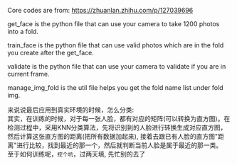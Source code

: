 Core codes are from: https://zhuanlan.zhihu.com/p/127039696

get_face is the python file that can use your camera to take 1200 photos into a fold.

train_face is the python file that can use valid photos which are in the fold you create after the get_face.

validate is the python file that can use your camera to validate if you are in current frame.

manage_img_fold is the util file helps you get the fold name list under fold img.

来说说最后应用到真实环境的时候，怎么分类:  
其实，在训练的时候，对于每一张人脸，都有对应的矩阵(可以转换为直方图)。在检测过程中，采用KNN分类算法，先将识别到的人脸进行转换生成对应直方图，然后计算这张直方图的距离(把所有数据加起来), 接着去跟已有人脸的直方图"距离"进行比较，找到最近的那一个，然后就判断当前人脸是属于最近的那一类。  
至于如何训练呢，```挖个坑```，过两天填, 先忙别的去了  
